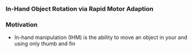 ### In-Hand Object Rotation via Rapid Motor Adaption

### Motivation
- In-hand manipulation (IHM) is the ability to move an object in your and using only thumb and fin